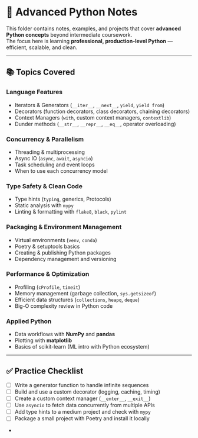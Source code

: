 # 🐍 Advanced Python Notes

This folder contains notes, examples, and projects that cover **advanced Python concepts** beyond intermediate coursework.  
The focus here is learning **professional, production-level Python** — efficient, scalable, and clean.

---

## 📚 Topics Covered

### Language Features
- Iterators & Generators (`__iter__`, `__next__`, `yield`, `yield from`)
- Decorators (function decorators, class decorators, chaining decorators)
- Context Managers (`with`, custom context managers, `contextlib`)
- Dunder methods (`__str__`, `__repr__`, `__eq__`, operator overloading)

### Concurrency & Parallelism
- Threading & multiprocessing
- Async IO (`async`, `await`, `asyncio`)
- Task scheduling and event loops
- When to use each concurrency model

### Type Safety & Clean Code
- Type hints (`typing`, generics, Protocols)
- Static analysis with `mypy`
- Linting & formatting with `flake8`, `black`, `pylint`

### Packaging & Environment Management
- Virtual environments (`venv`, `conda`)
- Poetry & setuptools basics
- Creating & publishing Python packages
- Dependency management and versioning

### Performance & Optimization
- Profiling (`cProfile`, `timeit`)
- Memory management (garbage collection, `sys.getsizeof`)
- Efficient data structures (`collections`, `heapq`, `deque`)
- Big-O complexity review in Python code

### Applied Python
- Data workflows with **NumPy** and **pandas**
- Plotting with **matplotlib**
- Basics of scikit-learn (ML intro with Python ecosystem)

---

## ✅ Practice Checklist

- [ ] Write a generator function to handle infinite sequences  
- [ ] Build and use a custom decorator (logging, caching, timing)  
- [ ] Create a custom context manager (`__enter__`, `__exit__`)  
- [ ] Use `asyncio` to fetch data concurrently from multiple APIs  
- [ ] Add type hints to a medium project and check with `mypy`  
- [ ] Package a small project with Poetry and install it locally  
-

